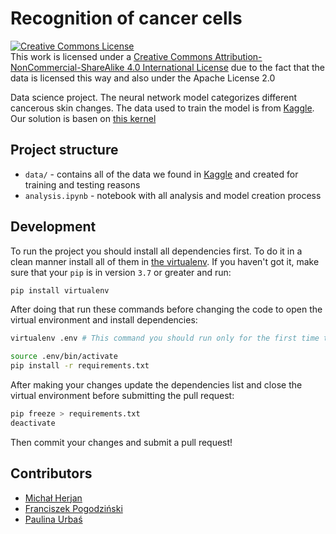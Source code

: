 # Recognition of cancer cells

<a rel="license" href="http://creativecommons.org/licenses/by-nc-sa/4.0/"><img alt="Creative Commons License" style="border-width:0" src="https://i.creativecommons.org/l/by-nc-sa/4.0/80x15.png" /></a><br />This work is licensed under a <a rel="license" href="http://creativecommons.org/licenses/by-nc-sa/4.0/">Creative Commons Attribution-NonCommercial-ShareAlike 4.0 International License</a> due to the fact that the data is licensed this way and also under the Apache License 2.0

Data science project. The neural network model categorizes different cancerous skin changes. The data used to train the model is from [Kaggle](https://www.kaggle.com/kmader/skin-cancer-mnist-ham10000?fbclid=IwAR0JBQA56h2px1Uzw8rxmv-4QTMT_1bnOx395MLhgX3timx6Xw6VYFMIS4g). Our solution is basen on [this kernel](https://www.kaggle.com/sid321axn/step-wise-approach-cnn-model-77-0344-accuracy)

## Project structure

- `data/` - contains all of the data we found in [Kaggle](https://www.kaggle.com/kmader/skin-cancer-mnist-ham10000?fbclid=IwAR0JBQA56h2px1Uzw8rxmv-4QTMT_1bnOx395MLhgX3timx6Xw6VYFMIS4g) and created for training and testing reasons
- `analysis.ipynb` - notebook with all analysis and model creation process

## Development

To run the project you should install all dependencies first. To do it in a clean manner install all of them in [the virtualenv](https://uoa-eresearch.github.io/eresearch-cookbook/recipe/2014/11/26/python-virtual-env/?fbclid=IwAR3dsp4A_Rl_VfkR1El1OIiTwzGj0E4eHdcsjg2L7OHMCdR0Vk5urq1LWwM). If you haven't got it, make sure that your `pip` is in version `3.7` or greater and run:
```bash
pip install virtualenv
```

After doing that run these commands before changing the code to open the virtual environment and install dependencies:
```bash
virtualenv .env # This command you should run only for the first time to create your virtual environment

source .env/bin/activate 
pip install -r requirements.txt
```

After making your changes update the dependencies list and close the virtual environment before submitting the pull request:
```bash
pip freeze > requirements.txt
deactivate
``` 

Then commit your changes and submit a pull request! 

## Contributors 

- [Michał Herjan](https://github.com/Argo123)
- [Franciszek Pogodziński](https://github.com/franpog859)
- [Paulina Urbaś](https://github.com/paulinaurbas)

